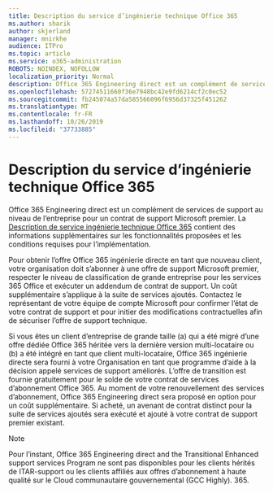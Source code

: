 ```yaml
---
title: Description du service d’ingénierie technique Office 365
ms.author: sharik
author: skjerland
manager: mnirkhe
audience: ITPro
ms.topic: article
ms.service: o365-administration
ROBOTS: NOINDEX, NOFOLLOW
localization_priority: Normal
description: Office 365 Engineering direct est un complément de services de support au niveau de l’entreprise pour un contrat de support Microsoft premier. La description de service ingénierie technique Office 365 contient des informations supplémentaires sur les fonctionnalités proposées et les conditions requises pour l’implémentation.
ms.openlocfilehash: 57274511660f36e7948bc42e9fd6214cf2c0ec52
ms.sourcegitcommit: fb245074a57da585566096f6956d37325f451262
ms.translationtype: MT
ms.contentlocale: fr-FR
ms.lasthandoff: 10/26/2019
ms.locfileid: "37733885"
---
```

# <a name="office-365-engineering-direct-service-description"></a>Description du service d’ingénierie technique Office 365

Office 365 Engineering direct est un complément de services de support au niveau de l’entreprise pour un contrat de support Microsoft premier. La [Description de service ingénierie technique Office 365](https://github.com/MicrosoftDocs/OfficeDocs-O365ServiceDescriptions/blob/master/Office%20365%20Engineering%20Direct%20-%20Svc%20Desc%20(25mar2019).pdf) contient des informations supplémentaires sur les fonctionnalités proposées et les conditions requises pour l’implémentation.

Pour obtenir l’offre Office 365 ingénierie directe en tant que nouveau client, votre organisation doit s’abonner à une offre de support Microsoft premier, respecter le niveau de classification de grande entreprise pour les services 365 Office et exécuter un addendum de contrat de support. Un coût supplémentaire s’applique à la suite de services ajoutés. Contactez le représentant de votre équipe de compte Microsoft pour confirmer l’état de votre contrat de support et pour initier des modifications contractuelles afin de sécuriser l’offre de support technique. 

Si vous êtes un client d’entreprise de grande taille (a) qui a été migré d’une offre dédiée Office 365 héritée vers la dernière version multi-locataire ou (b) a été intégré en tant que client multi-locataire, Office 365 ingénierie directe sera fourni à votre Organisation en tant que programme d’aide à la décision appelé services de support améliorés. L’offre de transition est fournie gratuitement pour le solde de votre contrat de services d’abonnement Office 365. Au moment de votre renouvellement des services d’abonnement, Office 365 Engineering direct sera proposé en option pour un coût supplémentaire. Si acheté, un avenant de contrat distinct pour la suite de services ajoutés sera exécuté et ajouté à votre contrat de support premier existant.

> [!NOTE]
> Pour l’instant, Office 365 Engineering direct and the Transitional Enhanced support services Program ne sont pas disponibles pour les clients hérités de ITAR-support ou les clients affiliés aux offres d’abonnement à haute qualité sur le Cloud communautaire gouvernemental (GCC Highly). 365.
